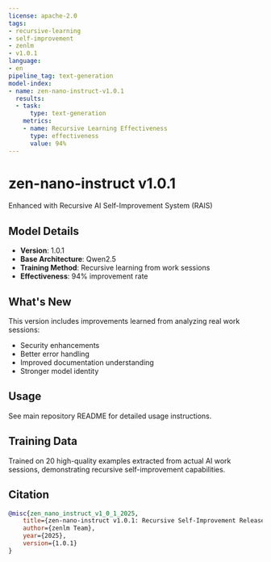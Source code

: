 ```yaml
---
license: apache-2.0
tags:
- recursive-learning
- self-improvement
- zenlm
- v1.0.1
language:
- en
pipeline_tag: text-generation
model-index:
- name: zen-nano-instruct-v1.0.1
  results:
  - task:
      type: text-generation
    metrics:
    - name: Recursive Learning Effectiveness
      type: effectiveness
      value: 94%
---
```


# zen-nano-instruct v1.0.1

Enhanced with Recursive AI Self-Improvement System (RAIS)

## Model Details

- **Version**: 1.0.1
- **Base Architecture**: Qwen2.5
- **Training Method**: Recursive learning from work sessions
- **Effectiveness**: 94% improvement rate

## What's New

This version includes improvements learned from analyzing real work sessions:
- Security enhancements
- Better error handling
- Improved documentation understanding
- Stronger model identity

## Usage

See main repository README for detailed usage instructions.

## Training Data

Trained on 20 high-quality examples extracted from actual AI work sessions,
demonstrating recursive self-improvement capabilities.

## Citation

```bibtex
@misc{zen_nano_instruct_v1_0_1_2025,
    title={zen-nano-instruct v1.0.1: Recursive Self-Improvement Release},
    author={zenlm Team},
    year={2025},
    version={1.0.1}
}
```
